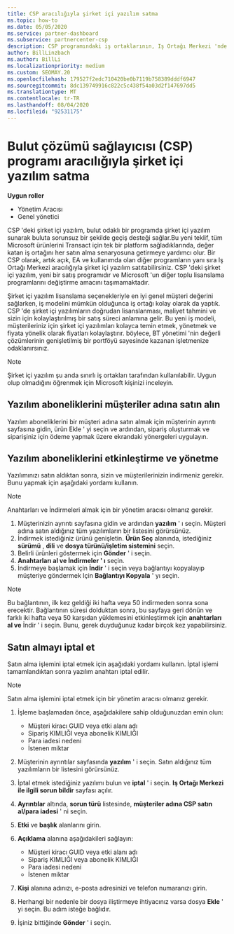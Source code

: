 ```yaml
---
title: CSP aracılığıyla şirket içi yazılım satma
ms.topic: how-to
ms.date: 05/05/2020
ms.service: partner-dashboard
ms.subservice: partnercenter-csp
description: CSP programındaki iş ortaklarının, Iş Ortağı Merkezi 'nde müşteri adına şirket içi yazılım abonelikleri satın alma, yönetme, satma ve iptal etme işlemlerini nasıl sağlayabileceğini öğrenin.
author: BillLinzbach
ms.author: BillLi
ms.localizationpriority: medium
ms.custom: SEOMAY.20
ms.openlocfilehash: 179527f2edc710420be0b7119b758389dddf6947
ms.sourcegitcommit: 8dc139749916c822c5c438f54a03d2f147697dd5
ms.translationtype: MT
ms.contentlocale: tr-TR
ms.lasthandoff: 08/04/2020
ms.locfileid: "92531175"
---
```

# <a name="sell-on-premise-software-through-the-cloud-solution-provider-csp-program"></a>Bulut çözümü sağlayıcısı (CSP) programı aracılığıyla şirket içi yazılım satma

**Uygun roller**

- Yönetim Aracısı
- Genel yönetici

CSP 'deki şirket içi yazılım, bulut odaklı bir programda şirket içi yazılım sunarak buluta sorunsuz bir şekilde geçiş desteği sağlar.Bu yeni teklif, tüm Microsoft ürünlerini Transact için tek bir platform sağladıklarında, değer katan iş ortağını her satın alma senaryosuna getirmeye yardımcı olur. Bir CSP olarak, artık açık, EA ve kullanımda olan diğer programların yanı sıra Iş Ortağı Merkezi aracılığıyla şirket içi yazılım satıtabilirsiniz. CSP 'deki şirket içi yazılım, yeni bir satış programıdır ve Microsoft 'un diğer toplu lisanslama programlarını değiştirme amacını taşımamaktadır. 
 
Şirket içi yazılım lisanslama seçenekleriyle en iyi genel müşteri değerini sağlarken, iş modelini mümkün olduğunca iş ortağı kolay olarak da yaptık. CSP 'de şirket içi yazılımların doğrudan lisanslanması, maliyet tahmini ve sizin için kolaylaştırılmış bir satış süreci anlamına gelir. Bu yeni iş modeli, müşterileriniz için şirket içi yazılımları kolayca temin etmek, yönetmek ve fiyata yönelik olarak fiyatları kolaylaştırır. böylece, BT yönetimi 'nin değerli çözümlerinin genişletilmiş bir portföyü sayesinde kazanan işletmenize odaklanırsınız. 

>[!NOTE]
>Şirket içi yazılım şu anda sınırlı iş ortakları tarafından kullanılabilir. Uygun olup olmadığını öğrenmek için Microsoft kişinizi inceleyin. 


## <a name="buy-software-subscriptions-on-behalf-of-customers"></a>Yazılım aboneliklerini müşteriler adına satın alın

Yazılım aboneliklerini bir müşteri adına satın almak için müşterinin ayrıntı sayfasına gidin, ürün Ekle ' yi seçin ve ardından, sipariş oluşturmak ve siparişiniz için ödeme yapmak üzere ekrandaki yönergeleri uygulayın.

## <a name="activate-and-manage-software-subscriptions"></a>Yazılım aboneliklerini etkinleştirme ve yönetme

Yazılımınızı satın aldıktan sonra, sizin ve müşterilerinizin indirmeniz gerekir. Bunu yapmak için aşağıdaki yordamı kullanın. 

>[!NOTE]
>Anahtarları ve İndirmeleri almak için bir yönetim aracısı olmanız gerekir. 

1. Müşterinizin ayrıntı sayfasına gidin ve ardından **yazılım** ' ı seçin. Müşteri adına satın aldığınız tüm yazılımların bir listesini görürsünüz. 
2.  İndirmek istediğiniz ürünü genişletin. **Ürün Seç** alanında, istediğiniz **sürümü** , **dili** ve **dosya türünü/işletim sistemini** seçin. 
3.  Belirli ürünleri göstermek için **Gönder** ' i seçin. 
4.  **Anahtarları al ve İndirmeler ' ı** seçin. 
5.  İndirmeye başlamak için **İndir** ' i seçin veya bağlantıyı kopyalayıp müşteriye göndermek Için **Bağlantıyı Kopyala** ' yı seçin. 

>[!NOTE]
>Bu bağlantının, ilk kez geldiği iki hafta veya 50 indirmeden sonra sona erecektir. Bağlantının süresi dolduktan sonra, bu sayfaya geri dönün ve farklı iki hafta veya 50 karşıdan yüklemesini etkinleştirmek için **anahtarları al ve** İndir ' i seçin. Bunu, gerek duyduğunuz kadar birçok kez yapabilirsiniz. 


## <a name="cancel-a-purchase"></a>Satın almayı iptal et

Satın alma işlemini iptal etmek için aşağıdaki yordamı kullanın. İptal işlemi tamamlandıktan sonra yazılım anahtarı iptal edilir. 

>[!NOTE]
>Satın alma işlemini iptal etmek için bir yönetim aracısı olmanız gerekir. 

1.  İşleme başlamadan önce, aşağıdakilere sahip olduğunuzdan emin olun: 
    - Müşteri kiracı GUID veya etki alanı adı
    - Sipariş KIMLIĞI veya abonelik KIMLIĞI
    - Para iadesi nedeni
    - İstenen miktar

2.  Müşterinin ayrıntılar sayfasında **yazılım** ' i seçin. Satın aldığınız tüm yazılımların bir listesini görürsünüz. 

3.  İptal etmek istediğiniz yazılımı bulun ve **iptal** ' i seçin. **Iş Ortağı Merkezi ile ilgili sorun bildir** sayfası açılır. 

4.  **Ayrıntılar** altında, **sorun türü** listesinde, **müşteriler adına CSP satın al/para iadesi** ' ni seçin.

5.  **Etki** ve **başlık** alanlarını girin. 

6.  **Açıklama** alanına aşağıdakileri sağlayın: 
    -   Müşteri kiracı GUID veya etki alanı adı
    -   Sipariş KIMLIĞI veya abonelik KIMLIĞI
    -   Para iadesi nedeni
    -   İstenen miktar

7.  **Kişi** alanına adınızı, e-posta adresinizi ve telefon numaranızı girin. 

8.  Herhangi bir nedenle bir dosya iliştirmeye ihtiyacınız varsa dosya **Ekle** ' yi seçin. Bu adım isteğe bağlıdır. 

9.  İşiniz bittiğinde **Gönder** ' i seçin.